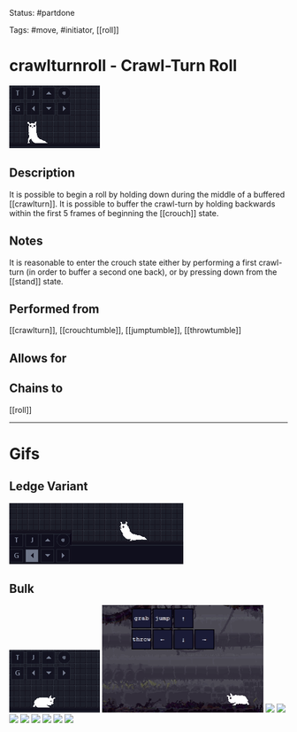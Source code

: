 Status: #partdone

Tags: #move, #initiator, [[roll]]

# crawlturnroll - Crawl-Turn Roll
<img src=https://raw.githubusercontent.com/LauraHannah44/Rain-World-Movement/main/Files/crawlturnroll_header.gif>

## Description
It is possible to begin a roll by holding down during the middle of a buffered [[crawlturn]]. It is possible to buffer the crawl-turn by holding backwards within the first 5 frames of beginning the [[crouch]] state.

## Notes
It is reasonable to enter the crouch state either by performing a first crawl-turn (in order to buffer a second one back), or by pressing down from the [[stand]] state.

## Performed from
[[crawlturn]], [[crouchtumble]], [[jumptumble]], [[throwtumble]]

## Allows for


## Chains to
[[roll]]

___
# Gifs
## Ledge Variant
<img src=https://raw.githubusercontent.com/LauraHannah44/Rain-World-Movement/main/Files/crawlturnroll_ledge.gif>

## Bulk
<img src=https://raw.githubusercontent.com/LauraHannah44/Rain-World-Movement/main/Files/crawlturnroll_0.gif>

<img src=https://raw.githubusercontent.com/LauraHannah44/Rain-World-Movement/main/Files/crawlturnroll_1.gif>

<img src=https://raw.githubusercontent.com/LauraHannah44/Rain-World-Movement/main/Files/crawlturnroll_2.gif>

<img src=https://raw.githubusercontent.com/LauraHannah44/Rain-World-Movement/main/Files/crawlturnroll_3.gif>

<img src=https://raw.githubusercontent.com/LauraHannah44/Rain-World-Movement/main/Files/crawlturnroll_4.gif>

<img src=https://raw.githubusercontent.com/LauraHannah44/Rain-World-Movement/main/Files/crawlturnroll_5.gif>

<img src=https://raw.githubusercontent.com/LauraHannah44/Rain-World-Movement/main/Files/crawlturnroll_6.gif>

<img src=https://raw.githubusercontent.com/LauraHannah44/Rain-World-Movement/main/Files/crawlturnroll_7.gif>

<img src=https://raw.githubusercontent.com/LauraHannah44/Rain-World-Movement/main/Files/crawlturnroll_8.gif>

<img src=https://raw.githubusercontent.com/LauraHannah44/Rain-World-Movement/main/Files/crawlturnroll_9.gif>
